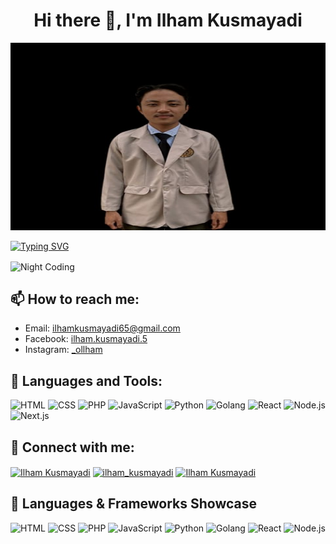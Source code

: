 <h1 align="center">Hi there 👋, I'm Ilham Kusmayadi</h1>

<p align="center">
  <img src="foto-ilham.png" alt="Ilham Kusmayadi" height="300px" width="100%" />
</p>

[![Typing SVG](https://readme-typing-svg.herokuapp.com?size=18&center=true&vCenter=true&width=420&lines=A+frontend+developer+with+passion+for+coding)](https://git.io/typing-svg)

<img alt="Night Coding" src="https://media.giphy.com/media/f3iwJFOVOwuy7K6FFw/giphy.gif" width=100% height="300px" align="center"/>

## 📫 How to reach me:

- Email: ilhamkusmayadi65@gmail.com
- Facebook: [ilham.kusmayadi.5](https://www.facebook.com/ilham.kusmayadi.5)
- Instagram: [\_ollham](https://www.instagram.com/_ollham/)

## 🚀 Languages and Tools:

<p align="left">
  <img src="https://img.shields.io/badge/HTML-14354C.svg?logo=html5&logoColor=black&color=orange" alt="HTML" />
  <img src="https://img.shields.io/badge/CSS-14354C.svg?logo=css3&logoColor=white&color=blue" alt="CSS" />
  <img src="https://img.shields.io/badge/PHP-14354C.svg?logo=php&logoColor=white&color=mediumpurple" alt="PHP" />
  <img src="https://img.shields.io/badge/JavaScript-F7DF1E.svg?logo=javascript&logoColor=black" alt="JavaScript" />
  <img src="https://img.shields.io/badge/Python-14354C.svg?logo=python&logoColor=blue&color=yellow" alt="Python" />
  <img src="https://img.shields.io/badge/Golang-14354C.svg?logo=go&logoColor=white&color=blue" alt="Golang" />
  <img src="https://img.shields.io/badge/React-14354C.svg?logo=react&logoColor=black&color=skyblue" alt="React" />
  <img src="https://img.shields.io/badge/Node.js-14354C.svg?logo=node.js&logoColor=black&color=darkgreen" alt="Node.js" />
  <img src="https://img.shields.io/badge/Next.js-14354C.svg?logo=next.js&logoColor=black&color=purbleblue" alt="Next.js" />
</p>

## 🔗 Connect with me:

<p align="left">
  <a href="#" target="_blank"><img align="center" src="https://raw.githubusercontent.com/rahuldkjain/github-profile-readme-generator/master/src/images/icons/Social/facebook.svg" alt="Ilham Kusmayadi" height="30" width="40" /></a>
  <a href="#" target="_blank"><img align="center" src="https://raw.githubusercontent.com/rahuldkjain/github-profile-readme-generator/master/src/images/icons/Social/instagram.svg" alt="ilham_kusmayadi" height="30" width="40" /></a>
  <a href="#" target="_blank"><img align="center" src="https://raw.githubusercontent.com/rahuldkjain/github-profile-readme-generator/master/src/images/icons/Social/linkedin.svg" alt="Ilham Kusmayadi" height="30" width="40" /></a>
</p>

## 🚀 Languages & Frameworks Showcase

<p align="left">
  <!-- Tambahkan gambar gerak dari masing-masing bahasa di sini -->
  <img src="https://media.giphy.com/media/f3iwJFOVOwuy7K6FFw/giphy.gif" alt="HTML" width="45px" />
  <img src="https://media.giphy.com/media/iY8CRBdQXODJSCERIr/giphy.gif" alt="CSS" width="45px" />
  <img src="https://media.giphy.com/media/4tsJBJmfu6TB1O8l5x/giphy.gif" alt="PHP" width="45px" />
  <img src="https://media.giphy.com/media/juua9i2c2fA0AIp2iq/giphy.gif" alt="JavaScript" width="45px" />
  <img src="https://media.giphy.com/media/HwBlFQZFcAoUcPHZdX/giphy.gif" alt="Python" width="45px" />
  <img src="https://media.giphy.com/media/iDaCeaKrHhUI1I8e2b/giphy.gif" alt="Golang" width="45px" />
  <img src="https://media.giphy.com/media/4tsJBJmfu6TB1O8l5x/giphy.gif" alt="React" width="45px" />
  <img src="https://media.giphy.com/media/HwBlFQZFcAoUcPHZdX/giphy.gif" alt="Node.js" width="45px" />
</p>

</details>
